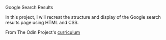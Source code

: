 Google Search Results

In this project, I will recreat the structure and display of the Google search results page using HTML and CSS.

From The Odin Project's [curriculum](http://www.theodinproject.com/courses/web-development-101/lessons/html-css)